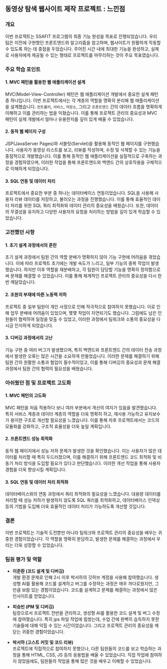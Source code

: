 ## 동영상 탐색 웹사이트 제작 프로젝트 : 느낀점

### 개요
이번 프로젝트는 SSAFIT 프로그램의 최종 기능 완성을 목표로 진행되었습니다. 우리 팀은 이전에 구현했던 프론트엔드와 알고리즘을 참고하며, 웹사이트가 원활하게 작동할 수 있도록 하는 데 중점을 두었습니다. 주어진 시간 내에 최대한 기능을 완성하고, 실제로 사용자에게 제공될 수 있는 형태로 프로젝트를 마무리하는 것이 주요 목표였습니다.

### 주요 학습 포인트

#### 1. **MVC 패턴을 활용한 웹 애플리케이션 설계**
MVC(Model-View-Controller) 패턴은 웹 애플리케이션 개발에서 중요한 설계 패턴 중 하나입니다. 이번 프로젝트에서는 각 계층의 역할을 명확히 분리해 웹 애플리케이션을 설계했습니다. `컨트롤러`, `서비스`, `저장소`, 그리고 `프론트엔드` 간의 데이터 흐름을 명확하게 이해하고 이를 관리하는 법을 익혔습니다. 이를 통해 프로젝트 관리의 중요성과 MVC 패턴이 실제 개발에서 얼마나 유용한지를 깊이 있게 배울 수 있었습니다.

#### 2. **동적 웹 페이지 구성**
JSP(JavaServer Pages)와 서블릿(Servlet)을 활용해 동적인 웹 페이지를 구현했습니다. 사용자가 동영상 리스트를 보고, 리뷰를 작성하며, 수정 및 삭제할 수 있는 기능을 중점적으로 개발했습니다. 이를 통해 동적인 웹 애플리케이션을 실질적으로 구축하는 과정을 경험하였으며, 이러한 작업을 통해 프론트엔드와 백엔드 간의 상호작용을 구체적으로 이해하게 되었습니다.

#### 3. **SQL 연동 및 데이터 처리**
프로젝트에서 중요한 부분 중 하나는 데이터베이스 연동이었습니다. SQL을 사용해 사용자 리뷰 데이터를 저장하고, 불러오는 과정을 진행했습니다. 이를 통해 효율적인 데이터 처리를 위한 SQL 쿼리 최적화와 데이터 관리의 중요성을 배웠습니다. 또한, 데이터의 무결성을 유지하고 다양한 사용자의 요청을 처리하는 방법을 깊이 있게 학습할 수 있었습니다.

### 고전했던 사항

#### 1. **초기 설계 과정에서의 혼란**
초기 설계 과정에서 팀원 간의 역할 분배가 명확하지 않아 기능 구현에 어려움을 겪었습니다. 이에 따라 프로젝트 초기에는 개발 속도가 느리고, 일부 기능의 중복 작업이 발생했습니다. 하지만 이후 역할을 재분배하고, 각 팀원이 담당할 기능을 명확히 정의함으로써 문제를 해결할 수 있었습니다. 이를 통해 체계적인 프로젝트 관리의 중요성을 다시 한 번 깨달았습니다.

#### 2. **조원의 부재에 따른 노동력 저하**
프로젝트 중 일부 팀원이 개인 사정으로 인해 적극적으로 참여하지 못했습니다. 이로 인해 업무 분배에 어려움이 있었으며, 몇몇 작업이 지연되기도 했습니다. 그럼에도 남은 인원들이 협력하여 일정을 맞출 수 있었고, 이러한 과정에서 팀워크와 소통의 중요성을 다시금 인식하게 되었습니다.

#### 3. **디버깅 과정에서의 고난**
기능 구현 중 여러 버그가 발생했으며, 특히 백엔드와 프론트엔드 간의 데이터 전송 과정에서 발생한 오류는 많은 시간을 소요하게 만들었습니다. 이러한 문제를 해결하기 위해 팀원 간의 원활한 소통과 협업이 필수적이었고, 이를 통해 디버깅의 중요성과 문제 해결 과정에서 팀원 간의 협력의 필요성을 배웠습니다.

### 아쉬웠던 점 및 프로젝트 고도화

#### 1. **MVC 패턴의 고도화**
MVC 패턴을 처음 적용하다 보니 여러 부분에서 개선의 여지가 있음을 발견했습니다. 특히 서비스 계층과 데이터 계층의 역할을 더욱 명확히 하고, 재사용 가능하고 유지보수가 용이한 구조로 개선할 필요성을 느꼈습니다. 이를 통해 차후 프로젝트에서는 코드의 모듈화를 강화하고, 구조적 효율성을 더욱 높일 계획입니다.

#### 2. **프론트엔드 성능 최적화**
동적 웹 페이지에서 성능 저하 문제가 발생한 것을 확인했습니다. 이는 사용자가 많은 데이터를 처리할 때 특히 두드러졌으며, 이를 해결하기 위해 프론트엔드 코드 최적화 및 비동기 처리 방식을 도입할 필요가 있다고 판단했습니다. 이러한 개선 작업을 통해 사용자 경험을 더욱 향상시킬 계획입니다.

#### 3. **SQL 연동 및 데이터 처리 최적화**
데이터베이스와의 연동 과정에서 쿼리 최적화의 필요성을 느꼈습니다. 대용량 데이터를 처리할 때 성능 저하가 발생하지 않도록 SQL 쿼리를 최적화하고, 데이터베이스 인덱싱 등의 기법을 도입해 더욱 효율적인 데이터 처리가 가능하도록 개선할 것입니다.

### 결론

이번 프로젝트는 기술적 도전뿐만 아니라 팀워크와 프로젝트 관리의 중요성을 배우는 귀중한 경험이었습니다. 각 역할을 명확히 분담하고, 발생한 문제를 해결하는 과정에서 우리는 더욱 성장할 수 있었습니다.

### 팀원 평가 및 역할

- **이준환 (코드 설계 및 디버깅)**  
  개발 환경 문제로 인해 2시 이후 박서하의 깃허브 계정을 사용해 참여했습니다. 생성형 AI를 활용해 코드를 설계하고 버그를 수정하는 과정은 매우 까다로웠지만, 그만큼 보람 있는 경험이었습니다. 코드를 설계하고 문제를 해결하는 과정에서 많은 인사이트를 얻었습니다.

- **피승빈 (PM 및 디버깅)**  
  팀장으로서 프로젝트 전반을 관리하고, 생성형 AI를 활용한 코드 설계 및 버그 수정에 참여했습니다. 특히 jps 파일 작업에 힘썼는데, 수업 간에 완벽히 습득하지 못한 기술들에 대해 익힐 수 있는 시간이었습니다. 그리고 프로젝트 관리의 중요성을 깨닫는 귀중한 경험이었습니다.

- **박서하 (고스트 커밋 및 코드 리뷰)**  
  프로젝트에 직접적으로 참여하지 못했으나, 다른 팀원들의 코드를 보고 학습하는 과정을 통해 HTML, CSS, JS 등의 응용법을 배울 수 있었습니다. 직접 작업에 참여하지 않았음에도, 팀원들의 작업을 통해 많은 것을 배우고 이해할 수 있었습니다.
